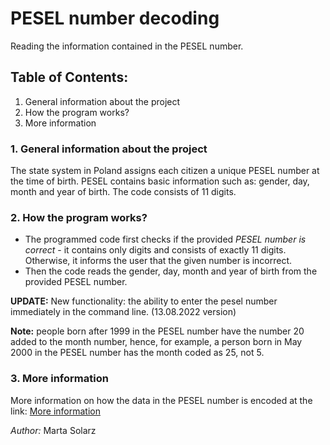 # PESEL number decoding #
Reading the information contained in the PESEL number.

## Table of Contents: ##
1. General information about the project
2. How the program works?
3. More information

### 1. General information about the project ###

The state system in Poland assigns each citizen a unique PESEL number at the time of birth. PESEL contains basic information such as: gender, day, month and year of birth. The code consists of 11 digits.

### 2. How the program works? ###

- The programmed code first checks if the provided *PESEL number is correct* - it contains only digits and consists of exactly 11 digits. Otherwise, it informs the user that the given number is incorrect.
- Then the code reads the gender, day, month and year of birth from the provided PESEL number.

**UPDATE:** New functionality: the ability to enter the pesel number immediately in the command line. (13.08.2022 version)

**Note:** people born after 1999 in the PESEL number have the number 20 added to the month number, hence, for example, a person born in May 2000 in the PESEL number has the month coded as 25, not 5.

### 3. More information ###

More information on how the data in the PESEL number is encoded at the link: [More information](https://pl.wikipedia.org/wiki/PESEL?msclkid=c280547ab59311ecbdceca5de2e00528)

*Author:* Marta Solarz
